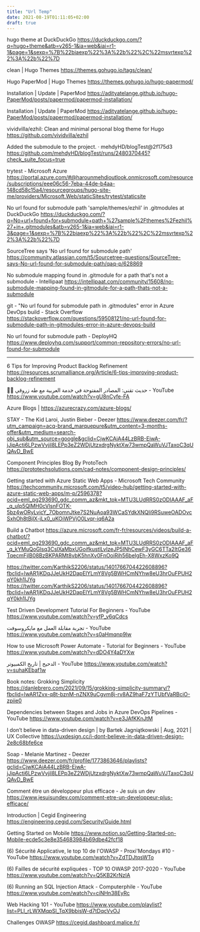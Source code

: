 ```yaml
---
title: "Url Temp"
date: 2021-08-19T01:11:05+02:00
draft: true
---
```


hugo theme at DuckDuckGo
https://duckduckgo.com/?q=hugo+theme&atb=v265-1&ia=web&iai=r1-1&page=1&sexp=%7B%22biaexp%22%3A%22b%22%2C%22msvrtexp%22%3A%22b%22%7D

clean | Hugo Themes
https://themes.gohugo.io/tags/clean/

Hugo PaperMod | Hugo Themes
https://themes.gohugo.io/hugo-papermod/

Installation | Update | PaperMod
https://adityatelange.github.io/hugo-PaperMod/posts/papermod/papermod-installation/

Installation | Update | PaperMod
https://adityatelange.github.io/hugo-PaperMod/posts/papermod/papermod-installation/

vividvilla/ezhil: Clean and minimal personal blog theme for Hugo
https://github.com/vividvilla/ezhil

Added the submodule to the project. · mehdyHD/blogTest@2f175d3
https://github.com/mehdyHD/blogTest/runs/2480370445?check_suite_focus=true

trytest - Microsoft Azure
https://portal.azure.com/#@harounmehdioutlook.onmicrosoft.com/resource/subscriptions/eee06c56-7eba-44de-b4aa-148cd58c15a4/resourcegroups/hugo-site-me/providers/Microsoft.Web/staticSites/trytest/staticsite

No url found for submodule path 'sample/themes/ezhil' in .gitmodules at DuckDuckGo
https://duckduckgo.com/?q=No+url+found+for+submodule+path+%27sample%2Fthemes%2Fezhil%27+in+.gitmodules&atb=v265-1&ia=web&iai=r1-3&page=1&sexp=%7B%22biaexp%22%3A%22b%22%2C%22msvrtexp%22%3A%22b%22%7D

SourceTree says 'No url found for submodule path'
https://community.atlassian.com/t5/Sourcetree-questions/SourceTree-says-No-url-found-for-submodule-path/qaq-p/628869

No submodule mapping found in .gitmodule for a path that's not a submodule - Intellipaat
https://intellipaat.com/community/15608/no-submodule-mapping-found-in-gitmodule-for-a-path-thats-not-a-submodule

git - "No url found for submodule path in .gitmodules" error in Azure DevOps build - Stack Overflow
https://stackoverflow.com/questions/59508121/no-url-found-for-submodule-path-in-gitmodules-error-in-azure-devops-build

No url found for submodule path - DeployHQ
https://www.deployhq.com/support/common-repository-errors/no-url-found-for-submodule


--------------------------
6 Tips for Improving Product Backlog Refinement
https://resources.scrumalliance.org/Article/6-tips-improving-product-backlog-refinement

🐬🤩 حديث تقني: المصادر المفتوحة في خدمة العربية مع طه زروقي - YouTube
https://www.youtube.com/watch?v=gU8nCyfe-FA

Azure Blogs |
https://azurecrazy.com/azure-blogs/

STAY - The Kid Laroi, Justin Bieber - Deezer
https://www.deezer.com/fr/?utm_campaign=acq-brand_marquepure&utm_content=3-months-offer&utm_medium=search-obj_sub&utm_source=google&gclid=CjwKCAiA44LzBRB-EiwA-jJipActi6LPzwVvjil8LEPp3eZ2WDjUtzxdrgNyktXw73wmpQaWuVJTaxoC3qUQAvD_BwE

Component Principles Blog By ProtoTech
https://prototechsolutions.com/cad-notes/component-design-principles/

Getting started with Azure Static Web Apps - Microsoft Tech Community
https://techcommunity.microsoft.com/t5/video-hub/getting-started-with-azure-static-web-apps/m-p/2596378?ocid=eml_pg293690_gdc_comm_az&mkt_tok=MTU3LUdRRS0zODIAAAF_aF_q_ulp5QIMH0cVlsnFOTK-5bz4wORyLvicY_7ObomnJtke7S2NuAoa93WCaSYdkXNQli9RSuweOADOvcSxhOh8tBjlX-jLx0_uKOiWPVjO0Lvqr-iq6A2a

Build a Chatbot
https://azure.microsoft.com/fr-fr/resources/videos/build-a-chatbot/?ocid=eml_pg293690_gdc_comm_az&mkt_tok=MTU3LUdRRS0zODIAAAF_aF_q_kYMuQoGlsq3CslXaMbxUGoifkustlLvIzeJP5INhCewF3yGC6TTa2ItGe36TqecmFjlB08BzBKPARMt8vbK5hnXv0FnOoiRih56beIgEh-X8WxzKo9Q

https://twitter.com/KarthikS2206/status/1401766704422608896?fbclid=IwAR1jKDqJJeUkH2DapElYLmY8Vg5BWHCmNYhw8eU3hrOuFPUH2qY0kh1IJYg
https://twitter.com/KarthikS2206/status/1401766704422608896?fbclid=IwAR1jKDqJJeUkH2DapElYLmY8Vg5BWHCmNYhw8eU3hrOuFPUH2qY0kh1IJYg

Test Driven Development Tutorial For Beginners - YouTube
https://www.youtube.com/watch?v=yfP_v6qCdcs

تجربة مقابلة العمل مع مايكروسوفت - YouTube
https://www.youtube.com/watch?v=s0aHmqnp9lw

How to use Microsoft Power Automate - Tutorial for Beginners - YouTube
https://www.youtube.com/watch?v=dDO4Y4aDYXw

الدحيح | تاريخ الكمبيوتر - YouTube
https://www.youtube.com/watch?v=suhaKEbaf1w

Book notes: Grokking Simplicity
https://danlebrero.com/2021/09/15/grokking-simplicity-summary/?fbclid=IwAR1Zvx-q8t-bznM-nZNX9uCgvm8j-rv8AZ9haF7zYTUbfVaRBciO-zpiie0

Dependencies between Stages and Jobs in Azure DevOps Pipelines - YouTube
https://www.youtube.com/watch?v=e3JAfKKnJtM

I don’t believe in data-driven design | by Bartek Jagniątkowski | Aug, 2021 | UX Collective
https://uxdesign.cc/i-dont-believe-in-data-driven-design-2e8c68bfe6ce

Soap - Melanie Martinez - Deezer
https://www.deezer.com/fr/profile/1773863646/playlists?gclid=CjwKCAiA44LzBRB-EiwA-jJipActi6LPzwVvjil8LEPp3eZ2WDjUtzxdrgNyktXw73wmpQaWuVJTaxoC3qUQAvD_BwE

Comment être un développeur plus efficace - Je suis un dev
https://www.jesuisundev.com/comment-etre-un-developpeur-plus-efficace/

Introduction | Cegid Engineering
https://engineering.cegid.com/Security/Guide.html

Getting Started on Mobile
https://www.notion.so/Getting-Started-on-Mobile-ecde5c3e8e354683984b69dbe42fcf18

(6) Sécurité Applicative, le top 10 de l'OWASP - Proxi'Mondays #10 - YouTube
https://www.youtube.com/watch?v=ZdTDJtqsWTo

(6) Failles de sécurité expliquées - TOP 10 OWASP 2017-2020 - YouTube
https://www.youtube.com/watch?v=Q5KB2KrNzlA

(6) Running an SQL Injection Attack - Computerphile - YouTube
https://www.youtube.com/watch?v=ciNHn38EyRc

Web Hacking 101 - YouTube
https://www.youtube.com/playlist?list=PLI_rLWXMqpSl_TqX9bbisW-d7tDqcVvOJ

Challenges OWASP
https://cegid.dashboard.malice.fr/

